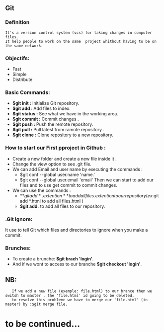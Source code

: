 ## Git 

### **Definition**
    It's a version control system (vcs) for taking changes in computer files.
    It help people to work on the same  project whithout having to be on the same network.

### **Objectifs:**
+ Fast
+ Simple 
+ Distribute

### **Basic Commands:**
 + **$git init :** Initialize Git repository.
 + **$git add <file name>** : Add files to index.
 + **$git status :** See what we have in the working area.
 + **$git commit :** Commit changes .
 + **$git push :** Push the remote repository.
 + **$git pull :** Pull latest from ramote repository .
 + **$git clone :** Clone repository to a new repository.

### **How to start our First pproject in Github :**
+ Create a new folder and create a new file inside it .
+ Change the view option to see .git file.
+ We can add Email and user name by executing the commands :
  + $git conf --global user.name 'name.'
  + $git conf --global user.email 'email'
 Then we can start  to add our files and to use get commit
 to commit changes.
+ We can use the commands :
  + **$git add *.extention** to add all files.extention to our  repository 
    (ex:$git add *.html to add all files.html )
  + **$git add.** to add all files to our repository.


### **.Git ignore:**
 It use to tell Git which files and directories to ignore when you make a commit.

### **Brunches:**
 + To create a brunche:  **$git brach 'login'**.
 + And if we wont to access to our branche  **$git checkout 'login'**.

## NB:
       If we add a new file (exemple: file.html) to our brance then we switsh to master , the 'file.html' id going to be deleted, 
       to resolve this probleme we have to merge our 'file.html' (in master) by :$git merge file.

# to be continued...
